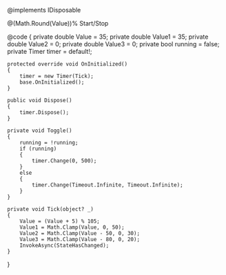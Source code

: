 ﻿@implements IDisposable

<BSProgress>
    <BSProgressBar Color="BSColor.Primary" Value="@Value">@(Math.Round(Value))%</BSProgressBar>
</BSProgress>
<BSProgress>
    <BSProgressBar Color="BSColor.Danger" Value="@Value1"></BSProgressBar>
    <BSProgressBar Color="BSColor.Warning" Value="@Value2"></BSProgressBar>
    <BSProgressBar Color="BSColor.Success" Value="@Value3"></BSProgressBar>
</BSProgress>
<BSButton Color="BSColor.Primary" OnClick="Toggle" MarginTop="Margins.Medium">Start/Stop</BSButton>

@code {
    private double Value = 35;
    private double Value1 = 35;
    private double Value2 = 0;
    private double Value3 = 0;
    private bool running = false;
    private Timer timer = default!;

    protected override void OnInitialized()
    {
        timer = new Timer(Tick);
        base.OnInitialized();
    }

    public void Dispose()
    {
        timer.Dispose();
    }

    private void Toggle()
    {
        running = !running;
        if (running)
        {
            timer.Change(0, 500);
        }
        else
        {
            timer.Change(Timeout.Infinite, Timeout.Infinite);
        }
    }

    private void Tick(object? _)
    {
        Value = (Value + 5) % 105;
        Value1 = Math.Clamp(Value, 0, 50);
        Value2 = Math.Clamp(Value - 50, 0, 30);
        Value3 = Math.Clamp(Value - 80, 0, 20);
        InvokeAsync(StateHasChanged);
    }
}